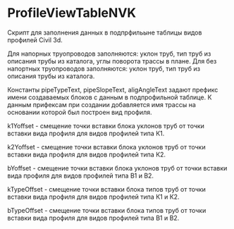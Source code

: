 # ProfileViewTableNVK
Скрипт для заполнения данных в подпрфильыне таблицы видов профилей Civil 3d.

Для напорных труопроводов заполняются: уклон труб, тип труб из описания трубы из каталога, углы поворота трассы в плане.
Для без напортных труопроводов заполняются: уклон труб, тип труб из описания трубы из каталога.

Константы pipeTypeText, pipeSlopeText, aligAngleText задают префикс имени создаваемых блоков с данным в подпрофильной таблице. К данным прифексам при создании добавляется имя трассы на основании которой был построен вид профиля.

k1Yoffset - смещение точки вставки блока уклонов труб от точки вставки вида профиля для видов профилей типа К1.

k2Yoffset - смещение точки вставки блока уклонов труб от точки вставки вида профиля для видов профилей типа К2.

bYoffset - смещение точки вставки блока уклонов труб от точки вставки вида профиля для видов профилей типа В1 и В2.

kTypeOffset - смещение точки вставки блока типов труб от точки вставки вида профиля для видов профилей типа К1 и К2.

bTypeOffset - смещение точки вставки блока типов труб от точки вставки вида профиля для видов профилей типа В1 и В2.
